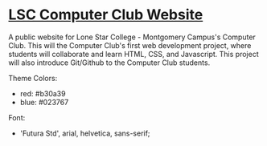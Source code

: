 # [LSC Computer Club Website](https://davidrzgb.github.io/Computer-Club-Website/ "Link to Website")
A public website for Lone Star College - Montgomery Campus's Computer Club. This will the Computer Club's first web development project, where students will collaborate and learn HTML, CSS, and Javascript. This project will also introduce Git/Github to the Computer Club students.

Theme Colors: 
- red: #b30a39
- blue: #023767

Font: 
- 'Futura Std', arial, helvetica, sans-serif;
